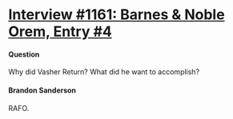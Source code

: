 # [Interview #1161: Barnes & Noble Orem, Entry #4](https://www.theoryland.com/intvmain.php?i=1161#4)

#### Question

Why did Vasher Return? What did he want to accomplish?

#### Brandon Sanderson

RAFO.

